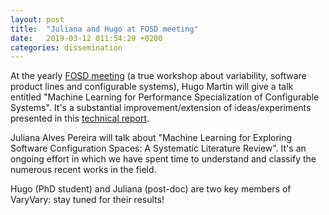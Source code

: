 ```yaml
---
layout: post
title:  "Juliana and Hugo at FOSD meeting"
date:   2019-03-12 011:54:29 +0200
categories: dissemination 
---
```


At the yearly [FOSD meeting](https://digital-bauhaus.github.io/website-FOSD-2019/) (a true workshop about variability, software product lines and configurable systems), Hugo Martin will give a talk entitled "Machine Learning for Performance Specialization of Configurable Systems". 
It's a substantial improvement/extension of ideas/experiments presented in this [technical report](https://hal.inria.fr/hal-01467299). 

Juliana Alves Pereira will talk about "Machine Learning for Exploring Software Configuration Spaces: A Systematic Literature Review". 
It's an ongoing effort in which we have spent time to understand and classify the numerous recent works in the field. 

Hugo (PhD student) and Juliana (post-doc) are two key members of VaryVary: stay tuned for their results!  



